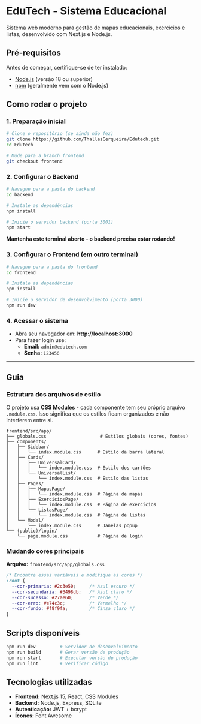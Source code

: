 # EduTech - Sistema Educacional

Sistema web moderno para gestão de mapas educacionais, exercícios e listas, desenvolvido com Next.js e Node.js.

## Pré-requisitos

Antes de começar, certifique-se de ter instalado:
- [Node.js](https://nodejs.org/) (versão 18 ou superior)
- [npm](https://www.npmjs.com/) (geralmente vem com o Node.js)

## Como rodar o projeto

### 1. Preparação inicial
```bash
# Clone o repositório (se ainda não fez)
git clone https://github.com/ThallesCerqueira/Edutech.git
cd Edutech

# Mude para a branch frontend
git checkout frontend
```

### 2. Configurar o Backend
```bash
# Navegue para a pasta do backend
cd backend

# Instale as dependências
npm install

# Inicie o servidor backend (porta 3001)
npm start
```
**Mantenha este terminal aberto - o backend precisa estar rodando!**

### 3. Configurar o Frontend (em outro terminal)
```bash
# Navegue para a pasta do frontend
cd frontend

# Instale as dependências
npm install

# Inicie o servidor de desenvolvimento (porta 3000)
npm run dev
```

### 4. Acessar o sistema
- Abra seu navegador em: **http://localhost:3000**
- Para fazer login use:
  - **Email:** `admin@edutech.com`
  - **Senha:** `123456`

---

## Guia 

### Estrutura dos arquivos de estilo

O projeto usa **CSS Modules** - cada componente tem seu próprio arquivo `.module.css`. Isso significa que os estilos ficam organizados e não interferem entre si.

```
frontend/src/app/
├── globals.css                    # Estilos globais (cores, fontes)
├── components/
│   ├── Sidebar/
│   │   └── index.module.css      # Estilo da barra lateral
│   ├── Cards/
│   │   ├── UniversalCard/
│   │   │   └── index.module.css  # Estilo dos cartões
│   │   └── UniversalList/
│   │       └── index.module.css  # Estilo das listas
│   ├── Pages/
│   │   ├── MapasPage/
│   │   │   └── index.module.css  # Página de mapas
│   │   ├── ExerciciosPage/
│   │   │   └── index.module.css  # Página de exercícios
│   │   └── ListasPage/
│   │       └── index.module.css  # Página de listas
│   └── Modal/
│       └── index.module.css      # Janelas popup
└── (public)/login/
    └── page.module.css           # Página de login
```


### Mudando cores principais
**Arquivo:** `frontend/src/app/globals.css`

```css
/* Encontre essas variáveis e modifique as cores */
:root {
  --cor-primaria: #2c3e50;     /* Azul escuro */
  --cor-secundaria: #3498db;   /* Azul claro */
  --cor-sucesso: #27ae60;      /* Verde */
  --cor-erro: #e74c3c;         /* Vermelho */
  --cor-fundo: #f8f9fa;        /* Cinza claro */
}
```

## Scripts disponíveis

```bash
npm run dev         # Servidor de desenvolvimento
npm run build       # Gerar versão de produção
npm run start       # Executar versão de produção
npm run lint        # Verificar código
```

## Tecnologias utilizadas

- **Frontend:** Next.js 15, React, CSS Modules
- **Backend:** Node.js, Express, SQLite
- **Autenticação:** JWT + bcrypt
- **Ícones:** Font Awesome
